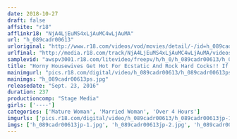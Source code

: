 ```yaml
---
date: 2018-10-27
draft: false
affsite: "r18"
afflinkr18: "NjA4LjEuMS4xLjAuMC4wLjAuMA"
url: "h_089cadr00613"
urloriginal: "http://www.r18.com/videos/vod/movies/detail/-/id=h_089cadr00613"
urlfinal: "http://media.r18.com/track/NjA4LjEuMS4xLjAuMC4wLjAuMA/videos/vod/movies/detail/-/id=h_089cadr00613"
samplevid: "awspv3001.r18.com/litevideo/freepv/h/h_0/h_089cadr00613/h_089cadr00613_dmb_w.mp4"
title: "Horny Housewives Get Hot For Ecstatic And Rock Hard Cocks!! If Hubby Finds Out, There Will Be Hell To Pay, But She Can't Control Her Lust... 24 Hours"
mainimgurl: "pics.r18.com/digital/video/h_089cadr00613/h_089cadr00613ps.jpg"
mainimgs: "h_089cadr00613ps.jpg"
releasedate: "Sept. 23, 2016"
duration: 237
productioncomp: "Stage Media"
girls: ['----']
categories: ['Mature Woman', 'Married Woman', 'Over 4 Hours']
imgurls: ['pics.r18.com/digital/video/h_089cadr00613/h_089cadr00613jp-1.jpg', 'pics.r18.com/digital/video/h_089cadr00613/h_089cadr00613jp-2.jpg', 'pics.r18.com/digital/video/h_089cadr00613/h_089cadr00613jp-3.jpg', 'pics.r18.com/digital/video/h_089cadr00613/h_089cadr00613jp-4.jpg', 'pics.r18.com/digital/video/h_089cadr00613/h_089cadr00613jp-5.jpg', 'pics.r18.com/digital/video/h_089cadr00613/h_089cadr00613jp-6.jpg', 'pics.r18.com/digital/video/h_089cadr00613/h_089cadr00613jp-7.jpg', 'pics.r18.com/digital/video/h_089cadr00613/h_089cadr00613jp-8.jpg', 'pics.r18.com/digital/video/h_089cadr00613/h_089cadr00613jp-9.jpg', 'pics.r18.com/digital/video/h_089cadr00613/h_089cadr00613jp-10.jpg', 'pics.r18.com/digital/video/h_089cadr00613/h_089cadr00613jp-11.jpg', 'pics.r18.com/digital/video/h_089cadr00613/h_089cadr00613jp-12.jpg', 'pics.r18.com/digital/video/h_089cadr00613/h_089cadr00613jp-13.jpg', 'pics.r18.com/digital/video/h_089cadr00613/h_089cadr00613jp-14.jpg', 'pics.r18.com/digital/video/h_089cadr00613/h_089cadr00613jp-15.jpg', 'pics.r18.com/digital/video/h_089cadr00613/h_089cadr00613jp-16.jpg', 'pics.r18.com/digital/video/h_089cadr00613/h_089cadr00613jp-17.jpg', 'pics.r18.com/digital/video/h_089cadr00613/h_089cadr00613jp-18.jpg', 'pics.r18.com/digital/video/h_089cadr00613/h_089cadr00613jp-19.jpg', 'pics.r18.com/digital/video/h_089cadr00613/h_089cadr00613jp-20.jpg']
imgs: ['h_089cadr00613jp-1.jpg', 'h_089cadr00613jp-2.jpg', 'h_089cadr00613jp-3.jpg', 'h_089cadr00613jp-4.jpg', 'h_089cadr00613jp-5.jpg', 'h_089cadr00613jp-6.jpg', 'h_089cadr00613jp-7.jpg', 'h_089cadr00613jp-8.jpg', 'h_089cadr00613jp-9.jpg', 'h_089cadr00613jp-10.jpg', 'h_089cadr00613jp-11.jpg', 'h_089cadr00613jp-12.jpg', 'h_089cadr00613jp-13.jpg', 'h_089cadr00613jp-14.jpg', 'h_089cadr00613jp-15.jpg', 'h_089cadr00613jp-16.jpg', 'h_089cadr00613jp-17.jpg', 'h_089cadr00613jp-18.jpg', 'h_089cadr00613jp-19.jpg', 'h_089cadr00613jp-20.jpg']
---
```

